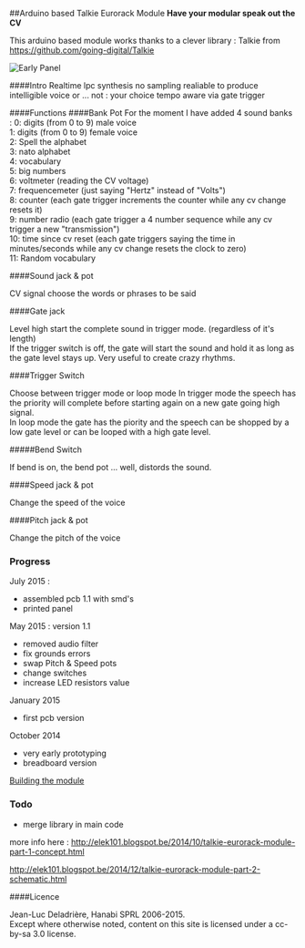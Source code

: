 ##Arduino based Talkie Eurorack Module 
**Have your modular speak out the CV**  

This arduino based module works thanks to a clever library : Talkie from https://github.com/going-digital/Talkie 


![Early Panel](https://raw.githubusercontent.com/deladriere/euro-modules/master/Talko/Img/TALKO_1_1.png)


####Intro 
Realtime lpc synthesis
no sampling 
realiable to produce intelligible voice or ... not : your choice
tempo aware via gate trigger

####Functions
####Bank Pot
For the moment I have added 4 sound banks :
0: digits (from 0 to 9) male voice  
1: digits (from 0 to 9) female voice  
2: Spell the alphabet  
3: nato alphabet  
4: vocabulary  
5: big numbers  
6: voltmeter (reading the CV voltage)  
7: frequencemeter (just saying "Hertz" instead of "Volts")  
8: counter (each gate trigger increments the counter while any cv change resets it)  
9: number radio (each gate trigger a 4 number sequence while any cv trigger a new "transmission")  
10: time since cv reset  (each gate triggers saying the time in minutes/seconds while any cv change resets the clock to zero)  
11: Random vocabulary


####Sound jack & pot

CV signal choose the words or phrases to be said

####Gate jack

Level high start the complete sound in trigger mode. (regardless of it's length)  
If the trigger switch is off, the gate will start the sound and hold it as long as the gate level stays up. Very useful to create crazy rhythms.


####Trigger Switch

Choose between trigger mode or loop mode
In trigger mode the speech has the priority will complete before starting again on a new gate going high signal.  
In loop mode the gate has the piority and the speech can be shopped by a low gate level or can be looped with a high gate level.  

#####Bend Switch

If bend is on, the bend pot ... well, distords the sound.

####Speed jack & pot

Change the speed of the voice

####Pitch jack & pot

Change the pitch of the voice

### Progress

July 2015 : 

- assembled pcb 1.1 with smd's
- printed panel

May 2015 : version 1.1

- removed audio filter 
- fix grounds errors
- swap Pitch & Speed pots 
- change switches 
- increase LED resistors value

January 2015
- first pcb version

October 2014 
- very early prototyping
- breadboard version


[Building the module](https://github.com/deladriere/euro-modules/wiki/Assemble-Talko)


### Todo

- merge library in main code 


more info here : http://elek101.blogspot.be/2014/10/talkie-eurorack-module-part-1-concept.html

http://elek101.blogspot.be/2014/12/talkie-eurorack-module-part-2-schematic.html

####Licence

Jean-Luc Deladrière, Hanabi SPRL 2006-2015.  
Except where otherwise noted, content on this site is licensed under a cc-by-sa 3.0 license.



